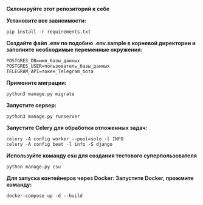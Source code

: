 **Склонируйте этот репозиторий к себе**

**Установите все зависимости:**

    pip install -r requirements.txt



**Создайте файл .env по подобию .env.sample в корневой директории и заполните необходимые переменные окружения:**

    POSTGRES_DB=имя_базы_данных
    POSTGRES_USER=пользователь_базы_данных
    TELEGRAM_API=токен_Telegram_бота
    

**Примените миграции:**

    python3 manage.py migrate

**Запустите сервер:**

    python3 manage.py runserver

**Запустите Celery для обработки отложенных задач:**

    celery -A config worker --pool=solo -l INFO
    celery -A config beat -l info -S django

**Используйте команду csu для создания тестового суперпользователя**

    python manage.py csu



**Для запуска контейнеров через Docker:
Запустите Docker,
прожмите команду:**

    docker-compose up -d --build

